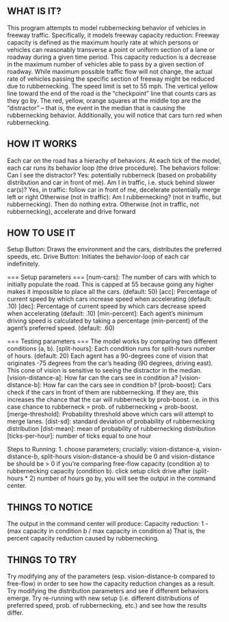 ## WHAT IS IT?
This program attempts to model rubbernecking behavior of vehicles in freeway traffic.
Specifically, it models freeway capacity reduction: Freeway capacity is defined as the maximum hourly rate at which persons or vehicles can reasonably transverse a point or uniform section of a lane or roadway during a given time period. This capacity reduction is a decrease in the maximum number of vehicles able to pass by a given section of roadway. While maximum possible traffic flow will not change, the actual rate of vehicles passing the specific section of freeway might be reduced due to rubbernecking.
The speed limit is set to 55 mph. The vertical yellow line toward the end of the road is the “checkpoint” line that counts cars as they go by. The red, yellow, orange squares at the middle top are the “distractor” – that is, the event in the median that is causing the rubbernecking behavior. Additionally, you will notice that cars turn red when rubbernecking.

## HOW IT WORKS
Each car on the road has a hierachy of behaviors. At each tick of the model, each car runs its behavior loop (the drive procedure). The behaviors follow:
Can I see the distractor? Yes: potentially rubberneck (based on probability distribution and car in front of me).
Am I in traffic, i.e. stuck behind slower car(s)? Yes, in traffic: follow car in front of me, decelerate potentially merge left or right
Otherwise (not in traffic): Am I rubbernecking? (not in traffic, but rubbernecking). Then do nothing extra. Otherwise (not in traffic, not rubbernecking), accelerate and drive forward

## HOW TO USE IT
Setup Button: Draws the environment and the cars, distributes the preferred speeds, etc. Drive Button: Initiates the behavior-loop of each car indefinitely.

=== Setup parameters ===
[num-cars]: The number of cars with which to initially populate the road. This is capped at 55 because going any higher makes it impossible to place all the cars. (default: 50)
[acc]: Percentage of current speed by which cars increase speed when accelerating (default: .10)
[dec]: Percentage of current speed by which cars decrease speed when accelerating (default: .10)
[min-percent]: Each agent’s minimum driving speed is calculated by taking a percentage (min-percent) of the agent’s preferred speed. (default: .60)

=== Testing parameters === The model works by comparing two different conditions (a, b).
[split-hours]: Each condition runs for split-hours number of hours. (default: 20)
Each agent has a 90-degrees cone of vision that originates -75 degrees from the car’s heading (90 degrees, driving east). This cone of vision is sensitive to seeing the distractor in the median.
[vision-distance-a]: How far can the cars see in condition a? [vision-distance-b]: How far can the cars see in condition b?
[prob-boost]: Cars check if the cars in front of them are rubbernecking. If they are, this increases the chance that the car will rubberneck by prob-boost. i.e. in this case chance to rubberneck = prob. of rubbernecking + prob-boost.
[merge-threshold]: Probability threshold above which cars will attempt to merge lanes.
[dist-sd]: standard deviation of probability of rubbernecking distribution [dist-mean]: mean of probability of rubbernecking distribution
[ticks-per-hour]: number of ticks equal to one hour

Steps to Running: 1. choose parameters; crucially: vision-distance-a, vision-distance-b, split-hours vision-distance-a should be 0 and vision-distance be should be > 0 if you’re comparing free-flow capacity (condition a) to rubbernecking capacity (condition b).
click setup
click drive
after (split-hours * 2) number of hours go by, you will see the output in the command center.

## THINGS TO NOTICE
The output in the command center will produce: Capacity reduction: 1 - (max capacity in condition b / max capacity in condition a) That is, the percent capacity reduction caused by rubbernecking.

## THINGS TO TRY
Try modifying any of the parameters (esp. vision-distance-b compared to free-flow) in order to see how the capacity reduction changes as a result.
Try modifying the distribution parameters and see if different behaviors emerge.
Try re-running with new setup (i.e. different distributions of preferred speed, prob. of rubbernecking, etc.) and see how the results differ.
